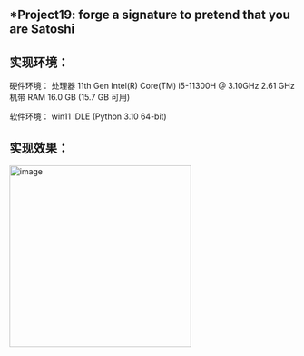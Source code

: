## *Project19: forge a signature to pretend that you are Satoshi
## 实现环境：
硬件环境： 处理器 11th Gen Intel(R) Core(TM) i5-11300H @ 3.10GHz 2.61 GHz 机带 RAM 16.0 GB (15.7 GB 可用)

软件环境： win11 IDLE (Python 3.10 64-bit)

## 实现效果：
<img width="320" alt="image" src="https://github.com/jixujin64/homework-group-37/assets/139337238/807bf6b0-d051-49d5-88b2-0ccb2a7272e8">
